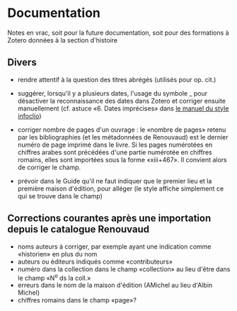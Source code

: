 # Documentation

Notes en vrac, soit pour la future documentation, soit pour des formations à Zotero données à la section d'histoire

## Divers

- rendre attentif à la question des titres abrégés (utilisés pour op. cit.)
- suggérer, lorsqu'il y a plusieurs dates, l'usage du symbole \_ pour désactiver la reconnaissance des dates dans Zotero et corriger ensuite manuellement (cf. astuce «6. Dates imprécises» dans [le manuel du style infoclio](https://www.infoclio.ch/fr/node/139551))

- corriger nombre de pages d'un ouvrage : le «nombre de pages» retenu par les bibliographies (et les métadonnées de Renouvaud) est le dernier numéro de page imprimé dans le livre. Si les pages numérotées en chiffres arabes sont précédées d'une partie numérotée en chiffres romains, elles sont importées sous la forme «xiii+467». Il convient alors de corriger le champ.

- prévoir dans le Guide qu'il ne faut indiquer que le premier lieu et la première maison d'édition, pour alléger (le style affiche simplement ce qui se trouve dans le champ)

## Corrections courantes après une importation depuis le catalogue Renouvaud

- noms auteurs à corriger, par exemple ayant une indication comme «historien» en plus du nom
- auteurs ou éditeurs indiqués comme «contributeurs»
- numéro dans la collection dans le champ «collection» au lieu d'être dans le champ «N<sup>o</sup> ds la coll.»
- erreurs dans le nom de la maison d'édition (AMichel au lieu d'Albin Michel)
- chiffres romains dans le champ «page»?
